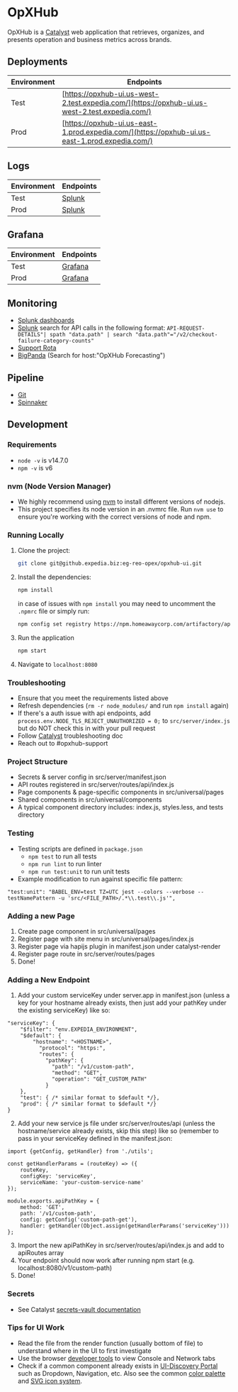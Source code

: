 # OpXHub

OpXHub is a [Catalyst](https://pages.github.expedia.biz/Catalyst/information/guide/introduction) web application that retrieves, organizes, and presents operation and business metrics across brands.

## Deployments

| Environment | Endpoints                                                                                      |
| ----------- | ---------------------------------------------------------------------------------------------- |
| Test        | [https://opxhub-ui.us-west-2.test.expedia.com/](https://opxhub-ui.us-west-2.test.expedia.com/) |
| Prod        | [https://opxhub-ui.us-east-1.prod.expedia.com/](https://opxhub-ui.us-east-1.prod.expedia.com/) |

## Logs

| Environment | Endpoints                                                                                                                                                                                                                                                                                              |
| ----------- | ------------------------------------------------------------------------------------------------------------------------------------------------------------------------------------------------------------------------------------------------------------------------------------------------------ |
| Test        | [Splunk](https://splunk.test.egmonitoring.expedia.com/en-US/app/search/search?q=search%20index%3Dapp%20splunk_server_group%3Dbexg*%20sourcetype%3Dopxhub-ui*&sid=1650479189.36285_F24F4D69-7903-4F71-8690-62FCB4BBD9AB&display.page.search.mode=smart&dispatch.sample_ratio=1&earliest=-5m&latest=now) |
| Prod        | [Splunk](https://splunk.prod.egmonitoring.expedia.com/en-US/app/eg-opex-opxhub/opxhub_status_code_dashboard)                                                                                                                                                                                           |

## Grafana

| Environment | Endpoints                                                                                                         |
| ----------- | ----------------------------------------------------------------------------------------------------------------- |
| Test        | [Grafana](https://grafana.test.expedia.com/d/ZPlMgQyZz/opxhub-ui-monitoring-dashboard?orgId=1&from=now-1d&to=now) |
| Prod        | [Grafana](https://grafana.prod.expedia.com/d/rGyxu1mGz/opxhub-ui-monitoring-dashboard?orgId=1&from=now-1d&to=now) |

## Monitoring

- [Splunk dashboards](https://splunk.prod.egmonitoring.expedia.com/en-US/app/eg-opex-opxhub/dashboards)
- [Splunk](https://splunk.prod.egmonitoring.expedia.com/en-US/app/eg-opex-opxhub/search) search for API calls in the following format:
  `API-REQUEST-DETAILS"| spath "data.path" | search "data.path"="/v2/checkout-failure-category-counts"`
- [Support Rota](https://confluence.expedia.biz/pages/viewpage.action?spaceKey=REO&title=Support+Rota)
- [BigPanda](https://a.bigpanda.io/) (Search for host:"OpXHub Forecasting")

## Pipeline

- [Git](https://github.expedia.biz/eg-reo-opex/opxhub-ui)
- [Spinnaker](https://spinnaker.expedia.biz/#/applications/opxhub-ui/executions)

## Development

### Requirements

- `node -v` is v14.7.0
- `npm -v` is v6

### nvm (Node Version Manager)

- We highly recommend using [nvm](https://github.com/nvm-sh/nvm) to install different versions of nodejs.
- This project specifies its node version in an .nvmrc file. Run `nvm use` to ensure you're working with the correct versions of node and npm.

### Running Locally

1. Clone the project:

   ```bash
   git clone git@github.expedia.biz:eg-reo-opex/opxhub-ui.git
   ```

2. Install the dependencies:

   ```bash
   npm install
   ```

   in case of issues with `npm install` you may need to uncomment the `.npmrc` file or simply run:

   ```bash
   npm config set registry https://npm.homeawaycorp.com/artifactory/api/npm/npm
   ```

3. Run the application

   ```bash
   npm start
   ```

4. Navigate to `localhost:8080`

### Troubleshooting

- Ensure that you meet the requirements listed above
- Refresh dependencies (`rm -r node_modules/` and run `npm install` again)
- If there's a auth issue with api endpoints, add `process.env.NODE_TLS_REJECT_UNAUTHORIZED = 0;` to `src/server/index.js` but do NOT check this in with your pull request
- Follow [Catalyst](https://pages.github.expedia.biz/Catalyst/information/guide/before-you-begin) troubleshooting doc
- Reach out to #opxhub-support

### Project Structure

- Secrets & server config in src/server/manifest.json
- API routes registered in src/server/routes/api/index.js
- Page components & page-specific components in src/universal/pages
- Shared components in src/universal/components
- A typical component directory includes: index.js, styles.less, and tests directory

### Testing

- Testing scripts are defined in `package.json`
  - `npm test` to run all tests
  - `npm run lint` to run linter
  - `npm run test:unit` to run unit tests
- Example modification to run against specific file pattern:
```
"test:unit": "BABEL_ENV=test TZ=UTC jest --colors --verbose --testNamePattern -u 'src/<FILE_PATH>/.*\\.test\\.js'",
```

### Adding a new Page

1. Create page component in src/universal/pages
2. Register page with site menu in src/universal/pages/index.js
3. Register page via hapijs plugin in manifest.json under catalyst-render
4. Register page route in src/server/routes/pages
5. Done!

### Adding a New Endpoint

1. Add your custom serviceKey under server.app in manifest.json (unless a key for your hostname already exists, then just add your pathKey under the existing serviceKey) like so:

```
"serviceKey": {
    "$filter": "env.EXPEDIA_ENVIRONMENT",
    "$default": {
        "hostname": "<HOSTNAME>",
          "protocol": "https:",
          "routes": {
            "pathKey": {
              "path": "/v1/custom-path",
              "method": "GET",
              "operation": "GET_CUSTOM_PATH"
            }
    },
    "test": { /* similar format to $default */},
    "prod": { /* similar format to $default */}
}
```

2. Add your new service js file under src/server/routes/api (unless the hostname/service already exists, skip this step) like so (remember to pass in your serviceKey defined in the manifest.json:

```
import {getConfig, getHandler} from './utils';

const getHandlerParams = (routeKey) => ({
    routeKey,
    configKey: 'serviceKey',
    serviceName: 'your-custom-service-name'
});

module.exports.apiPathKey = {
    method: 'GET',
    path: '/v1/custom-path',
    config: getConfig('custom-path-get'),
    handler: getHandler(Object.assign(getHandlerParams('serviceKey')))
};
```

3. Import the new apiPathKey in src/server/routes/api/index.js and add to apiRoutes array
4. Your endpoint should now work after running npm start (e.g. localhost:8080/v1/custom-path)
5. Done!

### Secrets
- See Catalyst [secrets-vault documentation](https://pages.github.expedia.biz/Catalyst/information/guide/secrets-vault)

### Tips for UI Work

- Read the file from the render function (usually bottom of file) to understand where in the UI to first investigate
- Use the browser [developer tools](https://developer.chrome.com/docs/devtools/) to view Console and Network tabs
- Check if a common component already exists in [UI-Discovery Portal](https://ui-discovery.homeawaycorp.com/discovery/overview)
  such as Dropdown, Navigation, etc. Also see the common [color palette](https://ui-discovery.homeawaycorp.com/discovery/web-components/base/colors#BaselineThemecolorpaletteandLessvariables)
  and [SVG icon system](https://ui-discovery.homeawaycorp.com/discovery/web-components/base/icons#SVGIconSystem).
